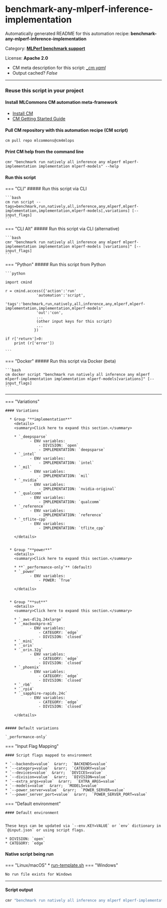 # benchmark-any-mlperf-inference-implementation
Automatically generated README for this automation recipe: **benchmark-any-mlperf-inference-implementation**

Category: **[MLPerf benchmark support](..)**

License: **Apache 2.0**


* CM meta description for this script: *[_cm.yaml](https://github.com/mlcommons/cm4mlops/tree/main/script/benchmark-any-mlperf-inference-implementation/_cm.yaml)*
* Output cached? *False*

---
### Reuse this script in your project

#### Install MLCommons CM automation meta-framework

* [Install CM](https://docs.mlcommons.org/ck/install)
* [CM Getting Started Guide](https://docs.mlcommons.org/ck/getting-started/)

#### Pull CM repository with this automation recipe (CM script)

```cm pull repo mlcommons@cm4mlops```

#### Print CM help from the command line

````cmr "benchmark run natively all inference any mlperf mlperf-implementation implementation mlperf-models" --help````

#### Run this script

=== "CLI"
    ##### Run this script via CLI

    ```bash
    cm run script --tags=benchmark,run,natively,all,inference,any,mlperf,mlperf-implementation,implementation,mlperf-models[,variations] [--input_flags]
    ```
=== "CLI Alt"
    ##### Run this script via CLI (alternative)


    ```bash
    cmr "benchmark run natively all inference any mlperf mlperf-implementation implementation mlperf-models [variations]" [--input_flags]
    ```

=== "Python"
    ##### Run this script from Python


    ```python

    import cmind

    r = cmind.access({'action':'run'
                  'automation':'script',
                  'tags':'benchmark,run,natively,all,inference,any,mlperf,mlperf-implementation,implementation,mlperf-models'
                  'out':'con',
                  ...
                  (other input keys for this script)
                  ...
                 })

    if r['return']>0:
        print (r['error'])

    ```


=== "Docker"
    ##### Run this script via Docker (beta)

    ```bash
    cm docker script "benchmark run natively all inference any mlperf mlperf-implementation implementation mlperf-models[variations]" [--input_flags]
    ```
___

=== "Variations"


    #### Variations

      * Group "**implementation**"
        <details>
        <summary>Click here to expand this section.</summary>

        * `_deepsparse`
               - ENV variables:
                   - DIVISION: `open`
                   - IMPLEMENTATION: `deepsparse`
        * `_intel`
               - ENV variables:
                   - IMPLEMENTATION: `intel`
        * `_mil`
               - ENV variables:
                   - IMPLEMENTATION: `mil`
        * `_nvidia`
               - ENV variables:
                   - IMPLEMENTATION: `nvidia-original`
        * `_qualcomm`
               - ENV variables:
                   - IMPLEMENTATION: `qualcomm`
        * `_reference`
               - ENV variables:
                   - IMPLEMENTATION: `reference`
        * `_tflite-cpp`
               - ENV variables:
                   - IMPLEMENTATION: `tflite_cpp`

        </details>


      * Group "**power**"
        <details>
        <summary>Click here to expand this section.</summary>

        * **`_performance-only`** (default)
        * `_power`
               - ENV variables:
                   - POWER: `True`

        </details>


      * Group "**sut**"
        <details>
        <summary>Click here to expand this section.</summary>

        * `_aws-dl2q.24xlarge`
        * `_macbookpro-m1`
               - ENV variables:
                   - CATEGORY: `edge`
                   - DIVISION: `closed`
        * `_mini`
        * `_orin`
        * `_orin.32g`
               - ENV variables:
                   - CATEGORY: `edge`
                   - DIVISION: `closed`
        * `_phoenix`
               - ENV variables:
                   - CATEGORY: `edge`
                   - DIVISION: `closed`
        * `_rb6`
        * `_rpi4`
        * `_sapphire-rapids.24c`
               - ENV variables:
                   - CATEGORY: `edge`
                   - DIVISION: `closed`

        </details>


    ##### Default variations

    `_performance-only`
=== "Input Flag Mapping"


    #### Script flags mapped to environment

    * `--backends=value`  &rarr;  `BACKENDS=value`
    * `--category=value`  &rarr;  `CATEGORY=value`
    * `--devices=value`  &rarr;  `DEVICES=value`
    * `--division=value`  &rarr;  `DIVISION=value`
    * `--extra_args=value`  &rarr;  `EXTRA_ARGS=value`
    * `--models=value`  &rarr;  `MODELS=value`
    * `--power_server=value`  &rarr;  `POWER_SERVER=value`
    * `--power_server_port=value`  &rarr;  `POWER_SERVER_PORT=value`



=== "Default environment"

    #### Default environment


    These keys can be updated via `--env.KEY=VALUE` or `env` dictionary in `@input.json` or using script flags.

    * DIVISION: `open`
    * CATEGORY: `edge`



#### Native script being run
=== "Linux/macOS"
     * [run-template.sh](https://github.com/mlcommons/cm4mlops/tree/main/script/benchmark-any-mlperf-inference-implementation/run-template.sh)
=== "Windows"

    No run file exists for Windows
___
#### Script output
```bash
cmr "benchmark run natively all inference any mlperf mlperf-implementation implementation mlperf-models [variations]" [--input_flags] -j
```